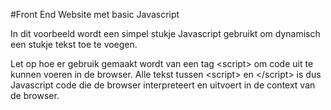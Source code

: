 #Front End Website met basic Javascript

In dit voorbeeld wordt een simpel stukje Javascript gebruikt om dynamisch een stukje tekst
toe te voegen.

Let op hoe er gebruik gemaakt wordt van een tag &lt;script\> om code uit te kunnen
voeren in de browser. Alle tekst tussen &lt;script> en &lt;/script> is dus Javascript code
die de browser interpreteert en uitvoert in de context van de browser.

